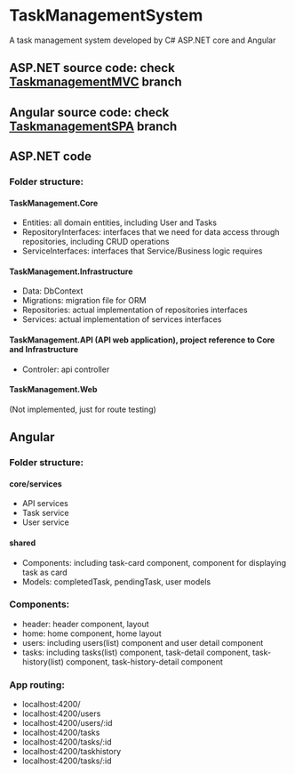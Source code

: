 # TaskManagementSystem
A task management system developed by C# ASP.NET core and Angular

## ASP.NET source code: check [TaskmanagementMVC](../../tree/TaskManagementMVC) branch
## Angular source code: check [TaskmanagementSPA](../../tree/TaskManagementSPA) branch

## ASP.NET code

### Folder structure:
#### TaskManagement.Core
<ul>
  <li>Entities: all domain entities, including User and Tasks</li>
  <li>RepositoryInterfaces: interfaces that we need for data access through repositories, including CRUD operations</li>
  <li>ServiceInterfaces: interfaces that Service/Business logic requires</li>
 </ul>

#### TaskManagement.Infrastructure
<ul>
  <li>Data: DbContext</li>
  <li>Migrations: migration file for ORM</li>
  <li>Repositories: actual implementation of repositories interfaces</li>
  <li>Services: actual implementation of services interfaces</li>
</ul>

#### TaskManagement.API (API web application), project reference to <strong>Core and Infrastructure</strong>
<ul>
  <li>Controler: api controller</li>
</ul>

#### TaskManagement.Web
(Not implemented, just for route testing)

## Angular

### Folder structure:

#### core/services
<ul>
  <li>API services</li>
  <li>Task service</li>
  <li>User service</li>
</ul>

#### shared
<ul>
  <li>Components: including task-card component, component for displaying task as card</li>
  <li>Models: completedTask, pendingTask, user models</li>
</ul>

### Components:
<ul>
  <li>header: header component, layout</li>
  <li>home: home component, home layout</li>
  <li>users: including users(list) component and user detail component</li>
  <li>tasks: including tasks(list) component, task-detail component, task-history(list) component, task-history-detail component</li>
</ul>

### App routing:
<ul>
  <li>localhost:4200/</li>
  <li>localhost:4200/users</li>
  <li>localhost:4200/users/:id</li>
  <li>localhost:4200/tasks</li>
  <li>localhost:4200/tasks/:id</li>
  <li>localhost:4200/taskhistory</li>
  <li>localhost:4200/tasks/:id</li>
</ul>
